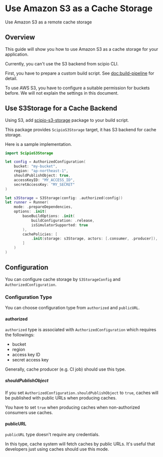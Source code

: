 # Use Amazon S3 as a Cache Storage

Use Amazon S3 as a remote cache storage

## Overview

This guide will show you how to use Amazon S3 as a cache storage for your application.

Currently, you can't use the S3 backend from scipio CLI.

First, you have to prepare a custom build script. See <doc:build-pipeline> for detail.

To use AWS S3, you have to configure a suitable permission for buckets before. We will not explain the settings in this document.

## Use S3Storage for a Cache Backend

Using S3, add [scipio-s3-storage](https://github.com/giginet/scipio-s3-storage) package to your build script.

This package provides `ScipioS3Storage` target, it has S3 backend for cache storage.

Here is a sample implementation.

```swift
import ScipioS3Storage

let config = AuthorizedConfiguration(
    bucket: "my-bucket",
    region: "ap-northeast-1",
    shouldPublishObject: true,
    accessKeyID: "MY_ACCESS_ID",
    secretAccessKey: "MY_SECRET"
)

let s3Storage = S3Storage(config: .authorized(config))
let runner = Runner(
    mode: .prepareDependencies,
    options: .init(
        baseBuildOptions: .init(
            buildConfiguration: .release,
            isSimulatorSupported: true
        ),
        cachePolicies: [
            .init(storage: s3Storage, actors: [.consumer, .producer]),
        ]
    )
)
```

## Configuration

You can configure cache storage by `S3StorageConfig` and `AuthorizedConfiguration`.

### Configuration Type

You can choose configuration type from `authorized` and `publicURL`.

#### authorized

`authorized` type is associated with `AuthorizedConfiguration` which requires the followings: 

- bucket
- region
- access key ID
- secret access key

Generally, cache producer (e.g. CI job) should use this type.

##### shouldPublishObject

If you set `AuthorizedConfiguration.shouldPublishObject` to `true`, caches will be published with public URLs when producing caches.

You have to set `true` when producing caches when non-authorized consumers use caches.

#### publicURL

`publicURL` type doesn't require any credentials.

In this type, cache system will fetch caches by public URLs.
It's useful that developers just using caches should use this mode.
